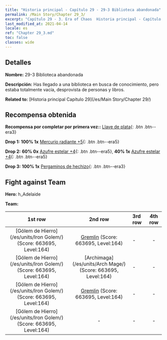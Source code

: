 ```yaml
---
title: "Historia principal - Capítulo 29 - 29-3 Biblioteca abandonada"
permalink: /Main Story/Chapter 29_3/
excerpt: "Capítulo 29 - 3. Era of Chaos  Historia principal - Capítulo 29_3. 29-3 Biblioteca abandonada"
last_modified_at: 2021-04-14
locale: es
ref: "Chapter 29_3.md"
toc: false
classes: wide
---
```


## Detalles

 **Nombre:** 29-3 Biblioteca abandonada

 **Descripción:** Has llegado a una biblioteca en busca de conocimiento, pero estaba totalmente vacía, desprovista de personas y libros.

 **Related to:** [Historia principal Capítulo 29](/es/Main Story/Chapter 29/)

## Recompensa obtenida

 **Recompensa por completar por primera vez::** [Llave de plata](/es/Items/con_693/){: .btn .btn--era3}

 **Drop 1:** **100% 1x** [Mercurio radiante +5](/es/Items/mat_98/){: .btn .btn--era5}

 **Drop 2:** **60% 0x** [Azufre estelar +4](/es/Items/mat_92/){: .btn .btn--era5}, **40% 1x** [Azufre estelar +4](/es/Items/mat_92/){: .btn .btn--era5}

 **Drop 3:** **100% 1x** [Pergaminos de hechizo](/es/Items/con_694/){: .btn .btn--era3}


## Fight against Team
 **Hero:** h_Adelaide

 **Team:**


  | 1st row | 2nd row | 3rd row | 4th row |
  |:----:|:----:|:----|:----:|
  | [Gólem de Hierro](/es/units/Iron Golem/) (Score: 663695, Level:164)  | [Gremlin](/es/units/Gremlin/) (Score: 663695, Level:164)  | - | - |
  | [Gólem de Hierro](/es/units/Iron Golem/) (Score: 663695, Level:164)  | [Archimaga](/es/units/Arch Mage/) (Score: 663695, Level:164)  | - | - |
  | [Gólem de Hierro](/es/units/Iron Golem/) (Score: 663695, Level:164)  | [Gremlin](/es/units/Gremlin/) (Score: 663695, Level:164)  | - | - |
  | [Gólem de Hierro](/es/units/Iron Golem/) (Score: 663695, Level:164)  | - | - | - |


